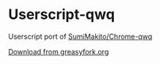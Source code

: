 # Userscript-qwq
Userscript port of [SumiMakito/Chrome-qwq](//github.com/SumiMakito/Chrome-qwq)

[Download from greasyfork.org](https://greasyfork.org/en/scripts/34230-qwq)
